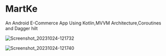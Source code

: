# MartKe
An Android E-Commerce App Using Kotlin,MVVM Architecture,Coroutines and Dagger hilt


![Screenshot_20231024-121732](https://github.com/mutukuian/MartKe/assets/94617040/f4fc2013-0721-40a2-823b-d450cca4bc95)


![Screenshot_20231024-121740](https://github.com/mutukuian/MartKe/assets/94617040/457309bf-3d24-40f3-856a-d0827614a4f4)
